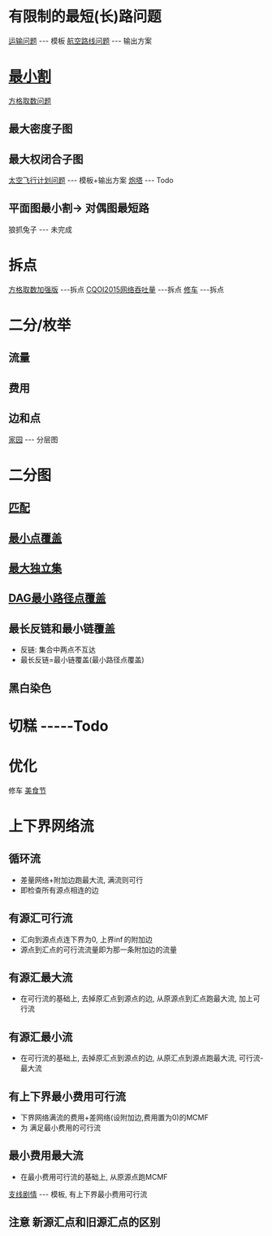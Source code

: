 # 有限制的最短(长)路问题
[运输问题](运输问题)  --- 模板
[航空路线问题](航空路线问题) --- 输出方案

# [最小割](最小割)
[方格取数问题](方格取数问题)
## 最大密度子图

## 最大权闭合子图
[太空飞行计划问题](太空飞行计划问题) --- 模板+输出方案
[炮塔](炮塔) --- Todo
## 平面图最小割-> 对偶图最短路
狼抓兔子 --- 未完成

# 拆点
[方格取数加强版](方格取数加强版) ---拆点
[CQOI2015网络吞吐量](CQOI2015网络吞吐量) ---拆点
[修车](修车) ---拆点

# 二分/枚举
## 流量
## 费用
## 边和点
[家园](家园) --- 分层图

# 二分图
## [匹配](匹配)
## [最小点覆盖](最小点覆盖)

## [最大独立集](最大独立集) 

## [DAG最小路径点覆盖](DAG最小路径点覆盖)

## 最长反链和最小链覆盖
* 反链: 集合中两点不互达
* 最长反链=最小链覆盖(最小路径点覆盖)

## 黑白染色

# 切糕 -----Todo


# 优化
修车
[美食节](美食节)


# 上下界网络流
## 循环流
* 差量网络+附加边跑最大流, 满流则可行
* 即检查所有源点相连的边
## 有源汇可行流
* 汇向到源点点连下界为0, 上界$\inf$的附加边
* 源点到汇点的可行流流量即为那一条附加边的流量

## 有源汇最大流
* 在可行流的基础上, 去掉原汇点到源点的边, 从原源点到汇点跑最大流, 加上可行流
## 有源汇最小流
* 在可行流的基础上, 去掉原汇点到源点的边, 从原汇点到源点跑最大流, 可行流-最大流
## 有上下界最小费用可行流 
* 下界网络满流的费用+差网络(设附加边,费用置为0)的MCMF
* 为 满足最小费用的可行流
## 最小费用最大流 
* 在最小费用可行流的基础上, 从原源点跑MCMF

[支线剧情](支线剧情) --- 模板, 有上下界最小费用可行流
## 注意 新源汇点和旧源汇点的区别












